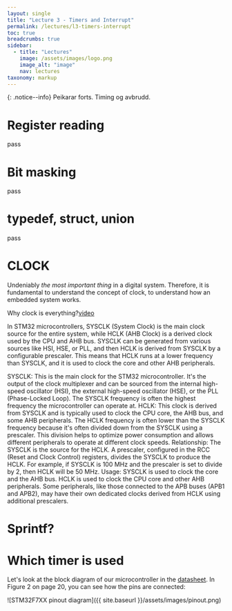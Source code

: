 ```yaml
---
layout: single
title: "Lecture 3 - Timers and Interrupt"
permalink: /lectures/l3-timers-interrupt
toc: true
breadcrumbs: true
sidebar:
  - title: "Lectures"
    image: /assets/images/logo.png
    image_alt: "image"
    nav: lectures
taxonomy: markup
---
```


{: .notice--info}
Peikarar forts. Timing og avbrudd.

# Register reading
pass

# Bit masking
pass

# typedef, struct, union
pass


# CLOCK
Undeniably *the most important thing* in a digital system. Therefore, it is fundamental to understand the concept of clock, to understand how an embedded system works.

Why clock is everything?[video](https://www.youtube.com/watch?v=PVNAPWUxZ0g&ab_channel=CoreDumped)

In STM32 microcontrollers, SYSCLK (System Clock) is the main clock source for the entire system, while HCLK (AHB Clock) is a derived clock used by the CPU and AHB bus. SYSCLK can be generated from various sources like HSI, HSE, or PLL, and then HCLK is derived from SYSCLK by a configurable prescaler. This means that HCLK runs at a lower frequency than SYSCLK, and it is used to clock the core and other AHB peripherals. 


SYSCLK:
This is the main clock for the STM32 microcontroller. It's the output of the clock multiplexer and can be sourced from the internal high-speed oscillator (HSI), the external high-speed oscillator (HSE), or the PLL (Phase-Locked Loop). The SYSCLK frequency is often the highest frequency the microcontroller can operate at. 
HCLK:
This clock is derived from SYSCLK and is typically used to clock the CPU core, the AHB bus, and some AHB peripherals. The HCLK frequency is often lower than the SYSCLK frequency because it's often divided down from the SYSCLK using a prescaler. This division helps to optimize power consumption and allows different peripherals to operate at different clock speeds. 
Relationship:
The SYSCLK is the source for the HCLK. A prescaler, configured in the RCC (Reset and Clock Control) registers, divides the SYSCLK to produce the HCLK. For example, if SYSCLK is 100 MHz and the prescaler is set to divide by 2, then HCLK will be 50 MHz. 
Usage:
SYSCLK is used to clock the core and the AHB bus. HCLK is used to clock the CPU core and other AHB peripherals. Some peripherals, like those connected to the APB buses (APB1 and APB2), may have their own dedicated clocks derived from HCLK using additional prescalers. 

# Sprintf?



# Which timer is used
Let's look at the block diagram of our microcontroller in the [datasheet](https://www.st.com/resource/en/datasheet/stm32f765zi.pdf). In Figure 2 on page 20, you can see how the pins are connected:

![STM32F7XX pinout diagram]({{ site.baseurl }}/assets/images/pinout.png)